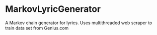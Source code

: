 # MarkovLyricGenerator
A Markov chain generator for lyrics. Uses multithreaded web scraper to train data set from Genius.com

